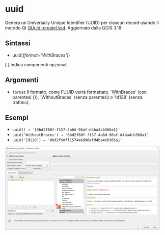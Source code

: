 # uuid

Genera un Universally Unique Identifier (UUID) per ciascun record usando il metodo Qt [QUuid::createUuid](https://doc.qt.io/qt-5/quuid.html#createUuid). Aggiornato dalla QGIS 3.18

## Sintassi

* uuid(_[format='WithBraces']_)

[ ] indica componenti opzionali

## Argomenti

- `format` Il formato, come l'UUID verrà formattato. 'WithBraces' (con parentesi {}), 'WithoutBraces' (senza parentesi) o 'Id128' (senza trattino).


## Esempi

* `uuid() → '{0bd2f60f-f157-4a6d-96af-d4ba4cb366a1}'`
* `uuid('WithoutBraces') → '0bd2f60f-f157-4a6d-96af-d4ba4cb366a1'`
* `uuid('Id128') → '0bd2f60ff1574a6d96afd4ba4cb366a1'`


![](../../img/record_e_attributi/uuid()1.png)
